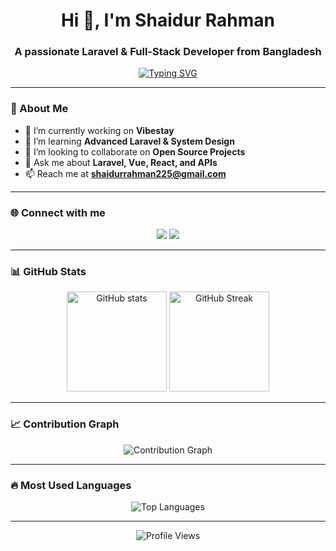 <h1 align="center">Hi 👋, I'm Shaidur Rahman</h1>
<h3 align="center">A passionate Laravel & Full-Stack Developer from Bangladesh</h3>

<!-- Typing effect -->
<p align="center">
  <a href="https://git.io/typing-svg">
    <img src="https://readme-typing-svg.demolab.com?font=Fira+Code&pause=1000&center=true&vCenter=true&width=435&lines=Full-Stack+Web+Developer;Laravel+%7C+Vue+%7C+React;Building+Scalable+Web+Apps;Always+Learning+New+Things" alt="Typing SVG" />
  </a>
</p>

---

### 🚀 About Me
- 🔭 I’m currently working on **Vibestay**
- 🌱 I’m learning **Advanced Laravel & System Design**
- 👯 I’m looking to collaborate on **Open Source Projects**
- 💬 Ask me about **Laravel, Vue, React, and APIs**
- 📫 Reach me at **shaidurrahman225@gmail.com**

---

### 🌐 Connect with me
<p align="center">
  <a href="https://linkedin.com/in/Shaid1998"><img src="https://img.shields.io/badge/-LinkedIn-%230077B5?style=for-the-badge&logo=linkedin&logoColor=white"/></a>
  <a href="https://github.com/Shaid1998"><img src="https://img.shields.io/badge/-GitHub-%23121011?style=for-the-badge&logo=github&logoColor=white"/></a>
</p>

---

### 📊 GitHub Stats
<p align="center">
  <img src="https://github-readme-stats.vercel.app/api?username=Shaid1998&show_icons=true&theme=default" alt="GitHub stats" height="160"/>
  <img src="https://streak-stats.demolab.com?user=Shaid1998&theme=default&hide_border=false" alt="GitHub Streak" height="160"/>
</p>

---

### 📈 Contribution Graph
<p align="center">
  <img src="https://github-readme-activity-graph.vercel.app/graph?username=Shaid1998&theme=github-light" alt="Contribution Graph"/>
</p>

---

### 🔥 Most Used Languages
<p align="center">
  <img src="https://github-readme-stats.vercel.app/api/top-langs?username=Shaid1998&show_icons=true&locale=en&layout=compact&theme=default" alt="Top Languages"/>
</p>

---

<p align="center">
  <img src="https://komarev.com/ghpvc/?username=Shaid1998&label=Profile%20Views&color=blue&style=for-the-badge" alt="Profile Views"/>
</p>

